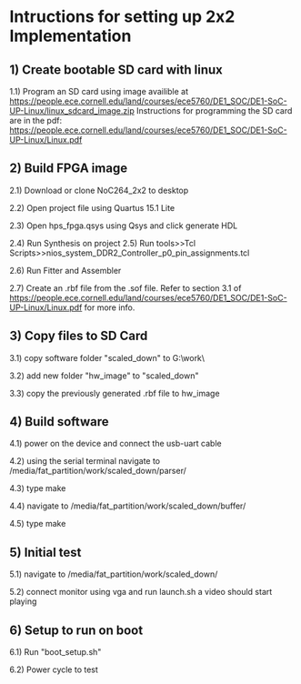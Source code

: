 # Intructions for setting up 2x2 Implementation
## 1) Create bootable SD card with linux 
1.1) Program an SD card using image availible at https://people.ece.cornell.edu/land/courses/ece5760/DE1_SOC/DE1-SoC-UP-Linux/linux_sdcard_image.zip Instructions for programming the SD card are in the pdf: https://people.ece.cornell.edu/land/courses/ece5760/DE1_SOC/DE1-SoC-UP-Linux/Linux.pdf
 
## 2) Build FPGA image
2.1) Download or clone NoC264_2x2 to desktop

2.2) Open project file using Quartus 15.1 Lite

2.3) Open hps_fpga.qsys using Qsys and click generate HDL

2.4) Run Synthesis on project
2.5) Run tools>>Tcl Scripts>>nios_system_DDR2_Controller_p0_pin_assignments.tcl

2.6) Run Fitter and Assembler

2.7) Create an .rbf file from the .sof file. Refer to section 3.1 of https://people.ece.cornell.edu/land/courses/ece5760/DE1_SOC/DE1-SoC-UP-Linux/Linux.pdf for more info.

## 3) Copy files to SD Card
3.1) copy software folder "scaled_down" to G:\work\

3.2) add new folder "hw_image" to "scaled_down"

3.3) copy the previously generated .rbf file to hw_image


## 4) Build software
4.1) power on the device and connect the usb-uart cable

4.2) using the serial terminal navigate to /media/fat_partition/work/scaled_down/parser/

4.3) type make

4.4) navigate to /media/fat_partition/work/scaled_down/buffer/

4.5) type make

## 5) Initial test
5.1) navigate to /media/fat_partition/work/scaled_down/

5.2) connect monitor using vga and run launch.sh
     a video should start playing
     
## 6) Setup to run on boot
6.1) Run "boot_setup.sh"

6.2) Power cycle to test

